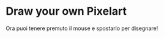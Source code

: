 <h1>Draw your own Pixelart</h1>
<p> Ora puoi tenere premuto il mouse e spostarlo per disegnare! </p>
